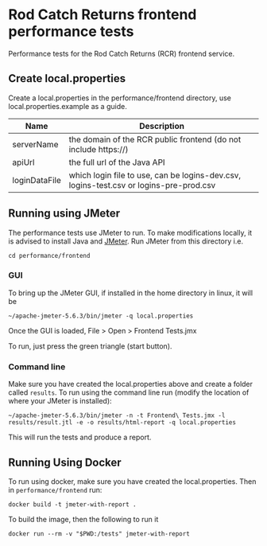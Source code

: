 # Rod Catch Returns frontend performance tests

Performance tests for the Rod Catch Returns (RCR) frontend service.

## Create local.properties
Create a local.properties in the performance/frontend directory, use local.properties.example as a guide.

| Name          | Description                                                                            |
| --------------| -------------------------------------------------------------------------------------- |
| serverName    | the domain of the RCR public frontend (do not include https://)                        |
| apiUrl        | the full url of the Java API                                                           |
| loginDataFile | which login file to use, can be logins-dev.csv, logins-test.csv or logins-pre-prod.csv |

## Running using JMeter

The performance tests use JMeter to run. To make modifications locally, it is advised to install Java and [JMeter](https://jmeter.apache.org/). Run JMeter from this directory i.e.

```
cd performance/frontend
```

### GUI

To bring up the JMeter GUI, if installed in the home directory in linux, it will be
```
~/apache-jmeter-5.6.3/bin/jmeter -q local.properties
```

Once the GUI is loaded, File > Open > Frontend Tests.jmx

To run, just press the green triangle (start button).

### Command line

Make sure you have created the local.properties above and create a folder called `results`. To run using the command line run (modify the location of where your JMeter is installed):

```
~/apache-jmeter-5.6.3/bin/jmeter -n -t Frontend\ Tests.jmx -l results/result.jtl -e -o results/html-report -q local.properties
```

This will run the tests and produce a report.

## Running Using Docker

To run using docker, make sure you have created the local.properties. Then in `performance/frontend` run:
```
docker build -t jmeter-with-report .
```
To build the image, then the following to run it
```
docker run --rm -v "$PWD:/tests" jmeter-with-report
```
